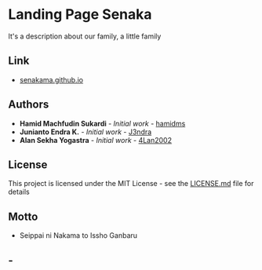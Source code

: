 # Landing Page Senaka

It's a description about our family, a little family

## Link

* [senakama.github.io](https://senakama.github.io)

## Authors

* **Hamid Machfudin Sukardi** - *Initial work* - [hamidms](https://github.com/hamidms)
* **Junianto Endra K.** - *Initial work* - [J3ndra](https://github.com/J3ndra)
* **Alan Sekha Yogastra** - *Initial work* - [4Lan2002](https://github.com/4Lan2002)

## License

This project is licensed under the MIT License - see the [LICENSE.md](LICENSE) file for details

## Motto

* Seippai ni Nakama to Issho Ganbaru

## -
